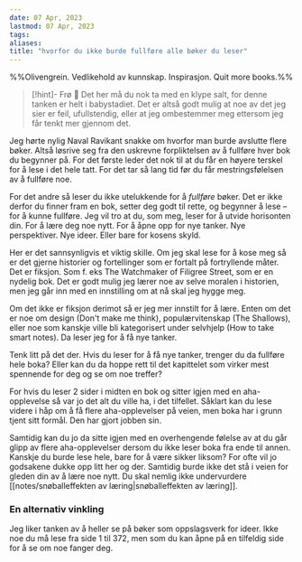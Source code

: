 ```yaml
---
date: 07 Apr, 2023
lastmod: 07 Apr, 2023
tags: 
aliases: 
title: "hvorfor du ikke burde fullføre alle bøker du leser"
---
```


%%Olivengrein. Vedlikehold av kunnskap. Inspirasjon. Quit more books.%%

> [!hint]- Frø  🌱
> Det her må du nok ta med en klype salt, for denne tanken er helt i babystadiet. Det er altså godt mulig at noe av det jeg sier er feil, ufullstendig, eller at jeg ombestemmer meg ettersom jeg får tenkt mer gjennom det.

Jeg hørte nylig Naval Ravikant snakke om hvorfor man burde avslutte flere bøker. Altså løsrive seg fra den uskrevne forpliktelsen av å fullføre hver bok du begynner på. For det første leder det nok til at du får en høyere terskel for å lese i det hele tatt. For det tar så lang tid før du får mestringsfølelsen av å fullføre noe.

For det andre så leser du ikke utelukkende for å *fullføre* bøker. Det er ikke derfor du finner fram en bok, setter deg godt til rette, og begynner å lese – for å kunne fullføre. Jeg vil tro at du, som meg, leser for å utvide horisonten din. For å lære deg noe nytt. For å åpne opp for nye tanker. Nye perspektiver. Nye ideer. Eller bare for kosens skyld.

Her er det sannsynligvis et viktig skille. Om jeg skal lese for å kose meg så er det gjerne historier og fortellinger som er fortalt på fortryllende måter. Det er fiksjon. Som f. eks The Watchmaker of Filigree Street, som er en nydelig bok. Det er godt mulig jeg lærer noe av selve moralen i historien, men jeg går inn med en innstilling om at nå skal jeg hygge meg.

Om det ikke er fiksjon derimot så er jeg mer innstilt for å lære. Enten om det er noe om design (Don't make me think), populærvitenskap (The Shallows), eller noe som kanskje ville bli kategorisert under selvhjelp (How to take smart notes). Da leser jeg for å få nye tanker. 

Tenk litt på det der. Hvis du leser for å få nye tanker, trenger du da fullføre hele boka? Eller kan du da hoppe rett til det kapittelet som virker mest spennende for deg og se om noe treffer?

For hvis du leser 2 sider i midten en bok og sitter igjen med en aha-opplevelse så var jo det alt du ville ha, i det tilfellet. Såklart kan du lese videre i håp om å få flere aha-opplevelser på veien, men boka har i grunn tjent sitt formål. Den har gjort jobben sin. 

Samtidig kan du jo da sitte igjen med en overhengende følelse av at du går glipp av flere aha-opplevelser dersom du ikke leser boka fra ende til annen. Kanskje du burde lese hele, bare for å være sikker liksom? For ofte vil jo godsakene dukke opp litt her og der. Samtidig burde ikke det stå i veien for gleden din av å lære noe nytt. Du skal nemlig ikke undervurdere [[notes/snøballeffekten av læring|snøballeffekten av læring]].

### En alternativ vinkling

Jeg liker tanken av å heller se på bøker som oppslagsverk for ideer. Ikke noe du må lese fra side 1 til 372, men som du kan åpne på en tilfeldig side for å se om noe fanger deg.